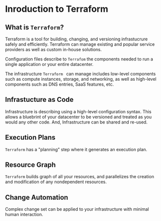 # Inroduction to Terraform

## What is `Terraform`?
Terraform is a tool for building, changing, and versioning infrastucrure safely and efficiently.
Terraform can manage existing and popular service providers as well as custom in-house solutions.

Configuration files describe to `Terrafom` the  components needed to run a single application or your entire datacenter.

The infrastructure `Terraform ` can manage  includes low-level components such as compute instances, storage, and networking, as well as high-level components such as DNS entries, SaaS features, etc.

## Infrastucture as Code 
Infrastructure is describing using a high-level configuration syntax. This allows a bluebrint of your datacenter to be versioned and treated as you would any other code.
And, Infrastructure can be shared and re-used.

## Execution Plans
`Terraform`  has a "planning" step where it  generates an execution plan. 

## Resource Graph
`Terraform` builds graph of all your resources, and parallelizes the creation and modification of any nondependent resources.

## Change Automation
Complex change set can be applied  to your infrastructure with minimal human interaction.